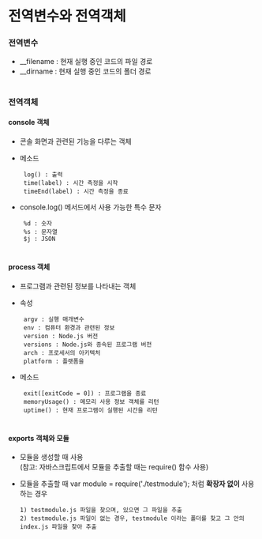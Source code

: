 # 전역변수와 전역객체

### 전역변수
   - __filename : 현재 실행 중인 코드의 파일 경로
   - __dirname : 현재 실행 중인 코드의 폴더 경로

 
#
### 전역객체
  #### console 객체
   - 콘솔 화면과 관련된 기능을 다루는 객체
   - 메소드
	
          log() : 출력
          time(label) : 시간 측정을 시작
          timeEnd(label) : 시간 측정을 종료

   - console.log() 메서드에서 사용 가능한 특수 문자
       
  	      %d : 숫자
          %s : 문자열
          $j : JSON

# 
  #### process 객체
   - 프로그램과 관련된 정보를 나타내는 객체
   - 속성
   
          argv : 실행 매개변수
          env : 컴퓨터 환경과 관련된 정보
          version : Node.js 버전
          versions : Node.js와 종속된 프로그램 버전
          arch : 프로세서의 아키텍처
          platform : 플랫폼을 

   - 메소드
	  
          exit([exitCode = 0]) : 프로그램을 종료
          memoryUsage() : 메모리 사용 정보 객체를 리턴
          uptime() : 현재 프로그램이 실행된 시간을 리턴

 
#
#### exports 객체와 모듈
   - 모듈을 생성할 때 사용   
     (참고: 자바스크립트에서 모듈을 추출할 때는 require() 함수 사용)	 
   - 모듈을 추출할 때 var module = require('./testmodule'); 처럼 **확장자 없이** 사용 하는 경우
	 
         1) testmodule.js 파일을 찾으며, 있으면 그 파일을 추출
         2) testmodule.js 파일이 없는 경우, testmodule 이라는 폴더를 찾고 그 안의 index.js 파일을 찾아 추출
